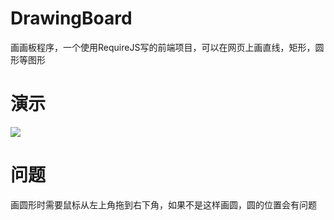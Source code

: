 # DrawingBoard
画画板程序，一个使用RequireJS写的前端项目，可以在网页上画直线，矩形，圆形等图形

# 演示
![](https://github.com/yubo725/DrawingBoard/blob/master/GIF.gif)

# 问题
画圆形时需要鼠标从左上角拖到右下角，如果不是这样画圆，圆的位置会有问题
